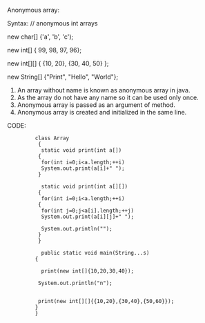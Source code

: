 Anonymous array:

Syntax:
// anonymous int arrays 

new char[] {'a', 'b', 'c'); 

new int[] { 99, 98, 97, 96};  
                      
new int[][] { {10, 20}, {30, 40, 50} };

new String[] {"Print", "Hello", "World"}; 


1) An array without name is known as anonymous array in java. 
2) As the array do not have any name so it can be used only once. 
3) Anonymous array is passed as an argument of method. 
4) Anonymous array is created and initialized in the same line.


                 
CODE:
                   
             class Array
              {
               static void print(int a[])
              {
               for(int i=0;i<a.length;++i)
               System.out.print(a[i]+" ");
              }
 
               static void print(int a[][])
              {
               for(int i=0;i<a.length;++i)
              {
               for(int j=0;j<a[i].length;++j)
               System.out.print(a[i][j]+" ");
 
               System.out.println("");
              }
              }
  
               public static void main(String...s)
             {
  
               print(new int[]{10,20,30,40});
 
              System.out.println("n");
  
 
              print(new int[][]{{10,20},{30,40},{50,60}});  
             }
             }

 
